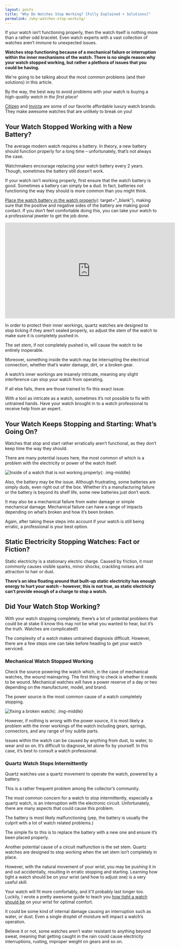 ```yaml
---
layout: posts
title: "Why Do Watches Stop Working? [Fully Explained + Solutions]" 
permalink: /why-watches-stop-working/
---
```


If your watch isn’t functioning properly, then the watch itself is nothing more than a rather odd bracelet. Even watch experts with a vast collection of watches aren’t immune to unexpected issues.

**Watches stop functioning because of a mechanical failure or interruption within the inner mechanisms of the watch. There is no single reason why your watch stopped working, but rather a plethora of issues that you could be having.** 

We're going to be talking about the most common problems (and their solutions) in this article. 

By the way, the best way to avoid problems with your watch is buying a *high-quality watch in the first place!*

[Citizen](/watches/citizen/) and [Invicta](/watches/invicta/) are some of our favorite affordable luxury watch brands. They make awesome watches that are unlikely to break on you!

## Your Watch Stopped Working with a New Battery? 

The average modern watch requires a battery. In theory, a new battery should function properly for a long time – unfortunately, that’s not always the case. 

Watchmakers encourage replacing your watch battery every 2 years. Though, sometimes the battery still doesn’t work.

If your watch isn’t working properly, first ensure that the watch battery is good. Sometimes a battery can simply be a dud. In fact, batteries not functioning the way they should is more common than you might think. 

[Place the watch battery in the watch properly](https://www.google.com/url?q=https://www.wikihow.com/Change-a-Watch-Battery&sa=D&ust=1562103574678000&usg=AFQjCNGhCeZPMixxqux-JLnXRGuPtxTIfA){: target="_blank"}, making sure that the positive and negative sides of the battery are making good contact. If you don’t feel comfortable doing this, you can take your watch to a professional jeweler to get the job done. 

<iframe width="560" height="315" src="https://www.youtube.com/embed/KxX40QIS1U4" frameborder="0" allow="accelerometer; autoplay; encrypted-media; gyroscope; picture-in-picture" allowfullscreen></iframe>

In order to protect their inner workings, quartz watches are designed to stop ticking if they aren’t sealed properly, so adjust the stem of the watch to make sure it is completely pushed in.  

The set stem, if not completely pushed in, will cause the watch to be entirely inoperable.

Moreover, something inside the watch may be interrupting the electrical connection, whether that’s water damage, dirt, or a broken gear. 

A watch’s inner workings are insanely intricate, meaning any slight interference can stop your watch from operating.

If all else fails, there are those trained to fix this exact issue. 

With a tool as intricate as a watch, sometimes it’s not possible to fix with untrained hands. Have your watch brought in to a watch professional to receive help from an expert. 

## Your Watch Keeps Stopping and Starting: What’s Going On? 

Watches that stop and start rather erratically aren’t functional, as they don’t keep time the way they should. 

There are many potential issues here, the most common of which is a problem with the electricity or power of the watch itself. 

![Inside of a watch that is not working properly](/img/watch-stopped-working/inside-broken-watch.jpg){: .img-middle}

Also, the battery may be the issue. Although frustrating, some batteries are simply duds, even right out of the box. Whether it’s a manufacturing failure or the battery is beyond its shelf life, some new batteries just don’t work.

It may also be a mechanical failure from water damage or simple mechanical damage. Mechanical failure can have a range of impacts depending on what’s broken and how it’s been broken.

Again, after taking these steps into account if your watch is still being erratic, a professional is your best option. 

## Static Electricity Stopping Watches: Fact or Fiction? 

Static electricity is a stationary electric charge. Caused by friction, it most commonly causes visible sparks, minor shocks, crackling noises and attraction to hair or dust. 

**There’s an idea floating around that built-up static electricity has enough energy to hurt your watch – however, this is not true, as static electricity can’t provide enough of a charge to stop a watch.**

## Did Your Watch Stop Working? 

With your watch stopping completely, there’s a lot of potential problems that could be at stake (I know this may not be what you wanted to hear, but it’s the truth. Watches are complicated!) 

The complexity of a watch makes untrained diagnosis difficult. However, there are a few steps one can take before heading to get your watch serviced.

### Mechanical Watch Stopped Working

Check the source powering the watch which, in the case of mechanical watches, the wound mainspring. The first thing to check is whether it needs to be wound. Mechanical watches will have a power reserve of a day or two depending on the manufacturer, model, and brand. 

The power source is the most common cause of a watch completely stopping.

![fixing a broken watch](/img/watch-stopped-working/fixing-broken-watch.jpg){: .img-middle}

However, if nothing is wrong with the power source, it is most likely a problem with the inner workings of the watch including gears, springs, connectors, and any range of tiny subtle parts. 

Issues within the watch can be caused by anything from dust, to water, to wear and so on. It’s difficult to diagnose, let alone fix by yourself. In this case, it’s best to consult a watch professional.

### Quartz Watch Stops Intermittently

Quartz watches use a quartz movement to operate the watch, powered by a battery.

This is a rather frequent problem among the collector’s community. 

The most common concern for a watch to stop intermittently, especially a quartz watch, is an interruption with the electronic circuit. Unfortunately, there are many aspects that could cause this problem.

The battery is most likely malfunctioning (yep, the battery is usually the culprit with a lot of watch related problems.) 

The simple fix to this is to replace the battery with a new one and ensure it’s been placed properly.

Another potential cause of a circuit malfunction is the set stem. Quartz watches are designed to stop working when the set stem isn’t completely in place. 

However, with the natural movement of your wrist, you may be pushing it in and out accidentally, resulting in erratic stopping and starting. Learning how tight a watch should be on your wrist (and how to adjust one) is a very useful skill.

Your watch will fit more comfortably, and it'll probably last longer too. Luckily, I wrote a pretty awesome guide to teach you [how tight a watch should be](/how-tight-should-watch-be/) on your wrist for optimal comfort. 

It could be some kind of internal damage causing an interruption such as water, or dust. Even a single droplet of moisture will impact a watch’s operation. 

Believe it or not, some watches aren’t water resistant to anything beyond sweat, meaning that getting caught in the rain could cause electricity interruptions, rusting, improper weight on gears and so on.
